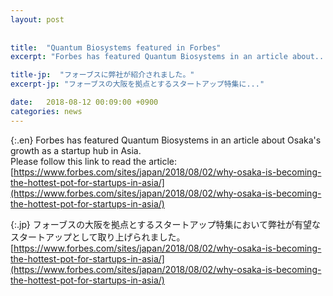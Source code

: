 ```yaml
---
layout: post
 
 
title:  "Quantum Biosystems featured in Forbes"
excerpt: "Forbes has featured Quantum Biosystems in an article about..."

title-jp:  "フォーブスに弊社が紹介されました。"
excerpt-jp: "フォーブスの大阪を拠点とするスタートアップ特集に..."

date:   2018-08-12 00:09:00 +0900
categories: news
---
```

 
{:.en}
Forbes has featured Quantum Biosystems in an article about Osaka's growth as a startup hub in Asia.    
Please follow this link to read the article:  
[https://www.forbes.com/sites/japan/2018/08/02/why-osaka-is-becoming-the-hottest-pot-for-startups-in-asia/](https://www.forbes.com/sites/japan/2018/08/02/why-osaka-is-becoming-the-hottest-pot-for-startups-in-asia/)

 
 
{:.jp}
フォーブスの大阪を拠点とするスタートアップ特集において弊社が有望なスタートアップとして取り上げられました。  
[https://www.forbes.com/sites/japan/2018/08/02/why-osaka-is-becoming-the-hottest-pot-for-startups-in-asia/](https://www.forbes.com/sites/japan/2018/08/02/why-osaka-is-becoming-the-hottest-pot-for-startups-in-asia/)
